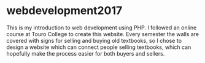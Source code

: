 # webdevelopment2017
This is my introduction to web development using PHP. I followed an online course at Touro College to create this website. Every semester the walls are covered with signs for selling and buying old textbooks, so I chose to design a website which can connect people selling textbooks, which can hopefully make the process easier for both buyers and sellers.
